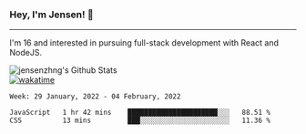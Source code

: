 ### Hey, I'm Jensen! 👋

---

I'm 16 and interested in pursuing full-stack development with React and NodeJS.

![jensenzhng's Github Stats](https://github-readme-stats.vercel.app/api?username=jensenzhng&theme=dark&show_icons=true&count_private=true)
<br />
[![wakatime](https://wakatime.com/badge/user/cbfc263d-3611-4e36-8278-8fad45fe3f62.svg)](https://wakatime.com/@cbfc263d-3611-4e36-8278-8fad45fe3f62)

<!--START_SECTION:waka-->
```text
Week: 29 January, 2022 - 04 February, 2022

JavaScript   1 hr 42 mins    ██████████████████████░░░   88.51 % 
CSS          13 mins         ███░░░░░░░░░░░░░░░░░░░░░░   11.36 % 
```
<!--END_SECTION:waka-->
